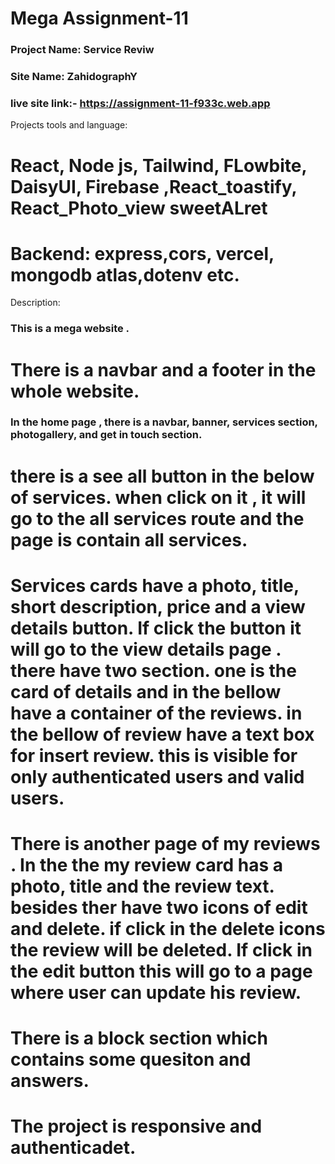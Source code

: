 # Mega Assignment-11

### Project Name: Service Reviw

### Site Name: ZahidographY

### live site link:- https://assignment-11-f933c.web.app

Projects tools and language:

# React, Node js, Tailwind, FLowbite, DaisyUI, Firebase ,React_toastify, React_Photo_view sweetALret

# Backend: express,cors, vercel, mongodb atlas,dotenv etc.

Description:

### This is a mega website .

# There is a navbar and a footer in the whole website.

### In the home page , there is a navbar, banner, services section, photogallery, and get in touch section.

# there is a see all button in the below of services. when click on it , it will go to the all services route and the page is contain all services.

# Services cards have a photo, title, short description, price and a view details button. If click the button it will go to the view details page . there have two section. one is the card of details and in the bellow have a container of the reviews. in the bellow of review have a text box for insert review. this is visible for only authenticated users and valid users.

# There is another page of my reviews . In the the my review card has a photo, title and the review text. besides ther have two icons of edit and delete. if click in the delete icons the review will be deleted. If click in the edit button this will go to a page where user can update his review.

# There is a block section which contains some quesiton and answers.

# The project is responsive and authenticadet.
